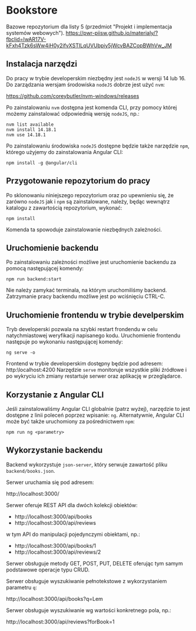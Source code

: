 



# Bookstore
Bazowe repozytorium dla listy 5 (przedmiot "Projekt i implementacja systemów webowych").
https://pwr-piisw.github.io/materialy/?fbclid=IwAR17V-kFxh4Tzk6sWw4iH0y2ifvXSTILqUVUbpiy5jWcvBAZCopBWhVw_JM

## Instalacja narzędzi
Do pracy w trybie developerskim niezbędny jest `nodeJS` w wersji 14 lub 16. 
Do zarządzania wersjam środowiska `nodeJS` dobrze jest użyć `nvm`:

https://github.com/coreybutler/nvm-windows/releases

Po zainstalowaniu `nvm` dostępna jest komenda CLI, przy pomocy której możemy zainstalować odpowiednią wersję `nodeJS`, np.:

```
nvm list available
nvm install 14.18.1
nvm use 14.18.1
```

Po zainstalowaniu środowiska `nodeJS` dostępne będzie także narzędzie `npm`, którego użyjemy do zainstalowania Angular CLI:

```
npm install -g @angular/cli
```

## Przygotowanie repozytorium do pracy
Po sklonowaniu niniejszego repozytorium oraz po upewnieniu się, że zarówno `nodeJS` jak i `npm` są zainstalowane, należy, będąc wewnątrz katalogu z zawartością repozytorium, wykonać:

```
npm install
```

Komenda ta spowoduje zainstalowanie niezbędnych zależności.

## Uruchomienie backendu
Po zainstalowaniu zależności możliwe jest uruchomienie backendu za pomocą następującej komendy:

```
npm run backend:start
```

Nie należy zamykać terminala, na którym uruchomiliśmy backend.
Zatrzymanie pracy backendu możliwe jest po wciśnięciu CTRL-C.

## Uruchomienie frontendu w trybie develperskim
Tryb developerski pozwala na szybki restart frondendu w celu natychmiastowej weryfikacji napisanego kodu. 
Uruchomienie frontendu następuje po wykonaniu następującej komendy:

```
ng serve -o
```

Frontend w trybie developerskim dostępny będzie pod adresem: http:\\localhost:4200
Narzędzie `serve` monitoruje wszystkie pliki źródłowe i po wykryciu ich zmiany restartuje serwer oraz aplikację w przeglądarce.

## Korzystanie z Angular CLI
Jeśli zainstalowaliśmy Angular CLI globalnie (patrz wyżej), narzędzie to jest dostępne z linii poleceń poprzez wpisanie: `ng`.
Alternatywnie, Angular CLI może być także uruchomiony za pośrednictwem `npm`:

```
npm run ng <parametry>
```

## Wykorzystanie backendu
Backend wykorzystuje `json-server`, który serwuje zawartość pliku `backend/books.json`.

Serwer uruchamia się pod adresem:

http://localhost:3000/

Serwer oferuje REST API dla dwóch kolekcji obiektów:

* http://localhost:3000/api/books
* http://localhost:3000/api/reviews

w tym API do manipulacji pojedynczymi obiektami, np.:

* http://localhost:3000/api/books/1
* http://localhost:3000/api/reviews/2

Serwer obsługuje metody GET, POST, PUT, DELETE oferując tym samym podstawowe operacje typu CRUD.

Serwer obsługuje wyszukiwanie pełnotekstowe z wykorzystaniem parametru `q`:

http://localhost:3000/api/books?q=Lem

Serwer obsługuje wyszukiwanie wg wartości konkretnego pola, np.:

http://localhost:3000/api/reviews?forBook=1

